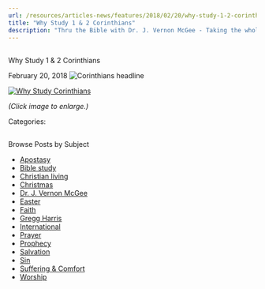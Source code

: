```yaml
---
url: /resources/articles-news/features/2018/02/20/why-study-1-2-corinthians
title: "Why Study 1 & 2 Corinthians"
description: "Thru the Bible with Dr. J. Vernon McGee - Taking the whole Word to the whole world"
---
```







## 
 Why Study 1 & 2 Corinthians


February 20, 2018
![Corinthians headline](https://ttb.org/images/default-source/Why-Study/corinthians-headline.jpg?sfvrsn=a6911d16_0 "Corinthians headline")




[![Why Study Corinthians](/images/default-source/Why-Study/why-study-corinthians.jpg?sfvrsn=f9911d16_0&MaxWidth=500&MaxHeight=&ScaleUp=false&Quality=High&Method=ResizeFitToAreaArguments&Signature=F193A8CE94B2B35C8623F44297B4665866A27993 "Why Study Corinthians")](/images/default-source/Why-Study/why-study-corinthians.jpg?sfvrsn=f9911d16_0)  

*(Click image to enlarge.)*

Categories: 









## 
 Browse Posts by Subject


* [Apostasy](/resources/articles-news/-in-tags/tags/Apostasy)
* [Bible study](/resources/articles-news/-in-tags/tags/Bible-study)
* [Christian living](/resources/articles-news/-in-tags/tags/Christian-living)
* [Christmas](/resources/articles-news/-in-tags/tags/Christmas)
* [Dr. J. Vernon McGee](/resources/articles-news/-in-tags/tags/Dr-J-Vernon-McGee)
* [Easter](/resources/articles-news/-in-tags/tags/easter)
* [Faith](/resources/articles-news/-in-tags/tags/Faith)
* [Gregg Harris](/resources/articles-news/-in-tags/tags/Gregg-Harris)
* [International](/resources/articles-news/-in-tags/tags/International)
* [Prayer](/resources/articles-news/-in-tags/tags/prayer)
* [Prophecy](/resources/articles-news/-in-tags/tags/Prophecy)
* [Salvation](/resources/articles-news/-in-tags/tags/Salvation)
* [Sin](/resources/articles-news/-in-tags/tags/sin)
* [Suffering & Comfort](/resources/articles-news/-in-tags/tags/Suffering-Comfort)
* [Worship](/resources/articles-news/-in-tags/tags/worship)






